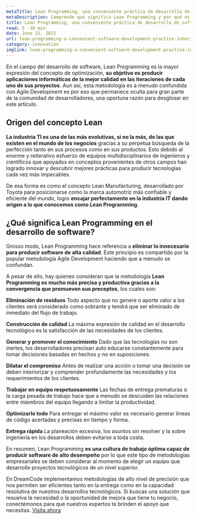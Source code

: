 ```yaml
---
metaTitle: Lean Programming, una conveniente práctica de desarrollo de software heredada del mundo empresarial
metaDescription: Comprende qué significa Lean Programming y por qué es tan valiosa en la industria tecnológica.
title: Lean Programming, una conveniente práctica de desarrollo de software heredada del mundo empresarial
read: 5 -10 min
date: June 22, 2022
url: lean-programming-a-convenient-software-development-practice-inherited-from-the-business-world
category: innovation
imglink: lean-programming-a-convenient-software-development-practice-inherited-from-the-business-world.jpg
---
```


En el campo del desarrollo de software, Lean Programming es la mayor expresión del concepto de optimización, **su objetivo es producir aplicaciones informáticas de la mejor calidad en las iteraciones de cada uno de sus proyectos**. Aun así, esta metodología es a menudo confundida con Agile Development es por eso que permanece oculta para gran parte de la comunidad de desarrolladores, una oportuna razón para desglosar en este artículo.

## Origen del concepto Lean

**La industria TI es una de las más evolutivas, si no la más, de las que existen en el mundo de los negocios** gracias a su perpetua búsqueda de la perfección tanto en sus procesos como en sus productos. Esto debido al enorme y reiterativo esfuerzo de equipos multidisciplinarios de ingenieros y científicos que apoyados en conceptos provenientes de otros campos han logrado innovar y descubrir mejores prácticas para producir tecnologías cada vez más impecables.

De esa forma es como el concepto Lean Manufacturing, desarrollado por Toyota para posicionarse como la marca automotriz más confiable y eficiente del mundo, logro **encajar perfectamente en la industria IT dando origen a lo que conocemos como Lean Programming**.

## ¿Qué significa Lean Programming en el desarrollo de software?

Grosso modo, Lean Programming hace referencia a **eliminar lo innecesario para producir software de alta calidad**. Este principio es compartido por la popular metodología Agile Development haciendo que a menudo se confundan.

A pesar de ello, hay quienes consideran que la metodología **Lean Programming es mucho más precisa y productiva gracias a la convergencia que promueven sus preceptos**, los cuales son:

**Eliminación de residuos**
Todo aspecto que no genere o aporte valor a los clientes será considerado como sobrante y tendrá que ser eliminado de inmediato del flujo de trabajo.

**Construcción de calidad**
La máxima expresión de calidad en el desarrollo tecnológico es la satisfacción de las necesidades de los clientes.

**Generar y promover el conocimiento**
Dado que las tecnologías no son inertes, los desarrolladores precisan auto educarse constantemente para tomar decisiones basadas en hechos y no en suposiciones.

**Dilatar el compromiso**
Antes de realizar una acción o tomar una decisión se deben interiorizar y comprender profundamente las necesidades y los requerimientos de los clientes.

**Trabajar en equipo respetuosamente**
Las fechas de entrega prematuras o la carga pesada de trabajo hace que a menudo se descuiden las relaciones entre miembros del equipo llegando a limitar la productividad.

**Optimizarlo todo**
Para entregar el máximo valor es necesario generar líneas de código acertadas y precisas en tiempo y forma.

**Entrega rápida**
La planeación excesiva, los asuntos sin resolver y la sobre ingeniería en los desarrollos deben evitarse a toda costa.

En resumen, Lean Programming **es una cultura de trabajo óptima capaz de producir software de alto desempeño** por lo que este tipo de metodologías empresariales se deben considerar al momento de elegir un equipo que desarrolle proyectos tecnológicos de un nivel superior.

En DreamCode implementamos metodologías de alto nivel de precisión que nos permiten ser eficientes tanto en la entrega como en la capacidad resolutiva de nuestros desarrollos tecnológicos. Si buscas una solución que resuelva la necesidad o la oportunidad de mejora que tiene tu negocio, conectémonos para que nuestros expertos te brinden el apoyo que necesitas. [Visita ahora](https://www.dreamcodesoft.com/about)
